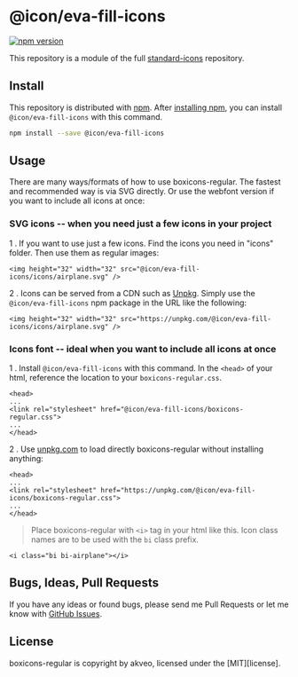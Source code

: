 # @icon/eva-fill-icons

[![npm version](https://img.shields.io/npm/v/@icon/eva-fill-icons.svg)](https://www.npmjs.org/package/@icon/eva-fill-icons)

This repository is a module of the full [standard-icons][standard-icons] repository.

## Install

This repository is distributed with [npm]. After [installing npm][install-npm], you can install `@icon/eva-fill-icons` with this command.

```bash
npm install --save @icon/eva-fill-icons
```

## Usage

There are many ways/formats of how to use boxicons-regular. The fastest and recommended way is via SVG directly. Or use the webfont version if you want to include all icons at once:

### SVG icons -- when you need just a few icons in your project

1 . If you want to use just a few icons. Find the icons you need in "icons" folder. Then use them as regular images:

```
<img height="32" width="32" src="@icon/eva-fill-icons/icons/airplane.svg" />
```

2 . Icons can be served from a CDN such as [Unpkg][Unpkg]. Simply use the `@icon/eva-fill-icons` npm package in the URL like the following:

```
<img height="32" width="32" src="https://unpkg.com/@icon/eva-fill-icons/icons/airplane.svg" />
```

### Icons font -- ideal when you want to include all icons at once

1 . Install `@icon/eva-fill-icons` with this command. In the `<head>` of your html, reference the location to your `boxicons-regular.css`.

```
<head>
...
<link rel="stylesheet" href="@icon/eva-fill-icons/boxicons-regular.css">
...
</head>
```

2 . Use [unpkg.com][Unpkg] to load directly boxicons-regular without installing anything:

```
<head>
...
<link rel="stylesheet" href="https://unpkg.com/@icon/eva-fill-icons/boxicons-regular.css">
...
</head>
```

> Place boxicons-regular with `<i>` tag in your html like this. Icon class names are to be used with the `bi` class prefix.

```
<i class="bi bi-airplane"></i>
```


## Bugs, Ideas, Pull Requests

If you have any ideas or found bugs, please send me Pull Requests or let me know with [GitHub Issues][github issues].

## License

boxicons-regular is copyright by akveo, licensed under the [MIT][license].

[MIT]: https://opensource.org/licenses/MIT
[SIL]: http://scripts.sil.org/OFL
[standard-icons]: https://github.com/thecreation/standard-icons
[npm]: https://www.npmjs.com/
[install-npm]: https://docs.npmjs.com/getting-started/installing-node
[sass]: http://sass-lang.com/
[github issues]: https://github.com/thecreation/standard-icons/issues
[Unpkg]: https://unpkg.com
